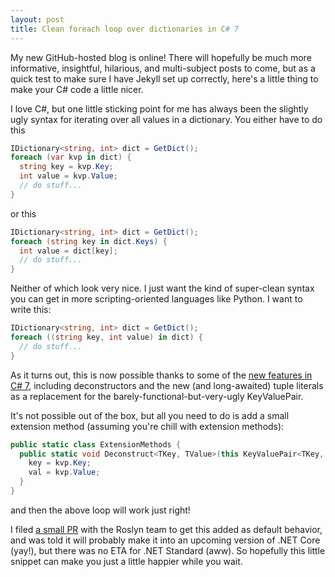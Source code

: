 ```yaml
---
layout: post
title: Clean foreach loop over dictionaries in C# 7
---
```


My new GitHub-hosted blog is online! There will hopefully be much more informative, insightful, hilarious, and multi-subject posts to come, but as a quick test to make sure I have Jekyll set up correctly, here's a little thing to make your C# code a little nicer.

I love C#, but one little sticking point for me has always been the slightly ugly syntax for iterating over all values in a dictionary. You either have to do this

```c#
IDictionary<string, int> dict = GetDict();
foreach (var kvp in dict) {
  string key = kvp.Key;
  int value = kvp.Value;
  // do stuff...
}
```

or this

```c#
IDictionary<string, int> dict = GetDict();
foreach (string key in dict.Keys) {
  int value = dict[key];
  // do stuff...
}
```

Neither of which look very nice. I just want the kind of super-clean syntax you can get in more scripting-oriented languages like Python. I want to write this:

```c#
IDictionary<string, int> dict = GetDict();
foreach ((string key, int value) in dict) {
  // do stuff...
}
```

As it turns out, this is now possible thanks to some of the [new features in C# 7](https://msdn.microsoft.com/en-us/magazine/mt790184.aspx), including deconstructors and the new (and long-awaited) tuple literals as a replacement for the barely-functional-but-very-ugly KeyValuePair. 

It's not possible out of the box, but all you need to do is add a small extension method (assuming you're chill with extension methods):

```c#
public static class ExtensionMethods {
  public static void Deconstruct<TKey, TValue>(this KeyValuePair<TKey, TValue> kvp, out TKey key, out TValue val) {
    key = kvp.Key;
    val = kvp.Value;
  }
}
```

and then the above loop will work just right!

I filed [a small PR](https://github.com/dotnet/roslyn/issues/20393) with the Roslyn team to get this added as default behavior, and was told it will probably make it into an upcoming version of .NET Core (yay!), but there was no ETA for .NET Standard (aww). So hopefully this little snippet can make you just a little happier while you wait.
